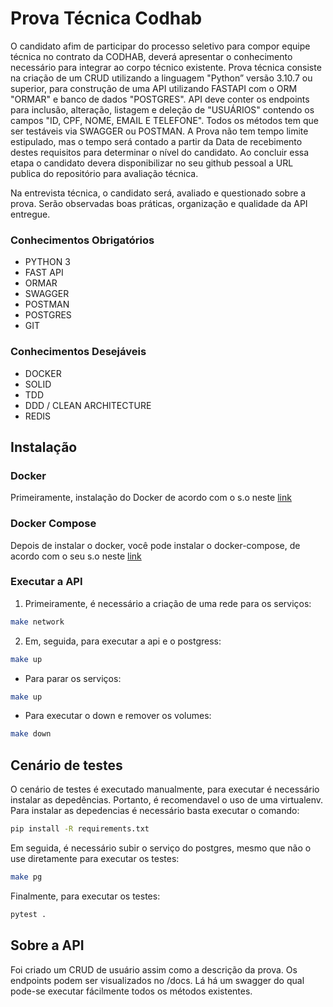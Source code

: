 # Prova Técnica Codhab


O candidato afim de participar do processo seletivo para compor equipe técnica no contrato da CODHAB, deverá apresentar o conhecimento necessário para integrar ao corpo técnico existente.
Prova técnica consiste na criação de um CRUD utilizando a linguagem "Python” versão 3.10.7 ou superior, para construção de uma API utilizando FASTAPI com o ORM "ORMAR" e banco de dados "POSTGRES".
API deve conter os endpoints para inclusão, alteração, listagem e deleção de "USUÁRIOS" contendo os campos "ID, CPF, NOME, EMAIL E TELEFONE".
Todos os métodos tem que ser testáveis via SWAGGER ou POSTMAN. 
A Prova não tem tempo limite estipulado, mas o tempo será contado a partir da 
Data de recebimento destes requisitos para determinar o nível do candidato.
Ao concluir essa etapa o candidato devera disponibilizar no seu github pessoal a
URL publica do repositório para avaliação técnica. 

Na entrevista técnica, o candidato será, avaliado e questionado sobre a prova. 
Serão observadas boas práticas, organização e qualidade da API entregue.

### Conhecimentos Obrigatórios
 - PYTHON 3 
 - FAST API
 - ORMAR
 - SWAGGER
 - POSTMAN
 - POSTGRES
 - GIT 

### Conhecimentos Desejáveis
 - DOCKER 
 - SOLID 
 - TDD
 - DDD / CLEAN ARCHITECTURE
 - REDIS
 
 
 ## Instalação
 
 ### Docker
 Primeiramente, instalação do Docker de acordo com o s.o neste [link](https://docs.docker.com/get-docker/)
 
 ### Docker Compose
 Depois de instalar o docker, você pode instalar o docker-compose, de acordo com o seu s.o neste [link](https://docs.docker.com/compose/install/)

 ### Executar a API
1. Primeiramente, é necessário a criação de uma rede para os serviços:
``` bash
make network
```

2. Em, seguida, para executar a api e o postgress:
``` bash
make up
```

- Para parar os serviços:
``` bash
make up
```

- Para executar o down e remover os volumes:
``` bash
make down
```

## Cenário de testes

O cenário de testes é executado manualmente, para executar é necessário instalar as depedências. Portanto, é recomendavel o uso de uma virtualenv. Para instalar as depedencias é necessário basta executar o comando:
``` bash
pip install -R requirements.txt
```

Em seguida, é necessário subir o serviço do postgres, mesmo que não o use diretamente para executar os testes:
``` bash
make pg
```

Finalmente, para executar os testes:
``` bash
pytest .
```

## Sobre a API

Foi criado um CRUD de usuário assim como a descrição da prova. Os endpoints podem ser visualizados no /docs. Lá há um swagger do qual pode-se executar fácilmente todos os métodos existentes. 




